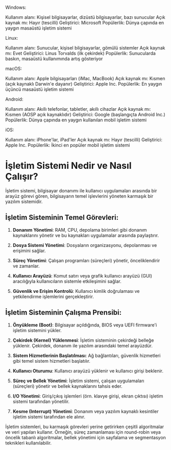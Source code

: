 Windows:

Kullanım alanı: Kişisel bilgisayarlar, dizüstü bilgisayarlar, bazı sunucular
Açık kaynak mı: Hayır (tescilli)
Geliştirici: Microsoft
Popülerlik: Dünya çapında en yaygın masaüstü işletim sistemi

Linux:

Kullanım alanı: Sunucular, kişisel bilgisayarlar, gömülü sistemler
Açık kaynak mı: Evet
Geliştirici: Linus Torvalds (ilk çekirdek)
Popülerlik: Sunucularda baskın, masaüstü kullanımında artış gösteriyor

macOS:

Kullanım alanı: Apple bilgisayarları (iMac, MacBook)
Açık kaynak mı: Kısmen (açık kaynaklı Darwin'e dayanır)
Geliştirici: Apple Inc.
Popülerlik: En yaygın üçüncü masaüstü işletim sistemi

Android:

Kullanım alanı: Akıllı telefonlar, tabletler, akıllı cihazlar
Açık kaynak mı: Kısmen (AOSP açık kaynaklıdır)
Geliştirici: Google (başlangıçta Android Inc.)
Popülerlik: Dünya çapında en yaygın kullanılan mobil işletim sistemi

iOS:

Kullanım alanı: iPhone'lar, iPad'ler
Açık kaynak mı: Hayır (tescilli)
Geliştirici: Apple Inc.
Popülerlik: İkinci en popüler mobil işletim sistemi




# İşletim Sistemi Nedir ve Nasıl Çalışır?

İşletim sistemi, bilgisayar donanımı ile kullanıcı uygulamaları arasında bir arayüz görevi gören, bilgisayarın temel işlevlerini yöneten karmaşık bir yazılım sistemidir.

## İşletim Sisteminin Temel Görevleri:

1. **Donanım Yönetimi**: RAM, CPU, depolama birimleri gibi donanım kaynaklarını yönetir ve bu kaynakları uygulamalar arasında paylaştırır.

2. **Dosya Sistemi Yönetimi**: Dosyaların organizasyonu, depolanması ve erişimini sağlar.

3. **Süreç Yönetimi**: Çalışan programları (süreçleri) yönetir, önceliklendirir ve zamanlar.

4. **Kullanıcı Arayüzü**: Komut satırı veya grafik kullanıcı arayüzü (GUI) aracılığıyla kullanıcıların sistemle etkileşimini sağlar.

5. **Güvenlik ve Erişim Kontrolü**: Kullanıcı kimlik doğrulaması ve yetkilendirme işlemlerini gerçekleştirir.

## İşletim Sisteminin Çalışma Prensibi:

1. **Önyükleme (Boot)**: Bilgisayar açıldığında, BIOS veya UEFI firmware'i işletim sistemini yükler.

2. **Çekirdek (Kernel) Yüklenmesi**: İşletim sisteminin çekirdeği belleğe yüklenir. Çekirdek, donanım ile yazılım arasındaki temel arayüzdür.

3. **Sistem Hizmetlerinin Başlatılması**: Ağ bağlantıları, güvenlik hizmetleri gibi temel sistem hizmetleri başlatılır.

4. **Kullanıcı Oturumu**: Kullanıcı arayüzü yüklenir ve kullanıcı girişi beklenir.

5. **Süreç ve Bellek Yönetimi**: İşletim sistemi, çalışan uygulamaları (süreçleri) yönetir ve bellek kaynaklarını tahsis eder.

6. **I/O Yönetimi**: Giriş/çıkış işlemleri (örn. klavye girişi, ekran çıktısı) işletim sistemi tarafından yönetilir.

7. **Kesme (Interrupt) Yönetimi**: Donanım veya yazılım kaynaklı kesintiler işletim sistemi tarafından ele alınır.

İşletim sistemleri, bu karmaşık görevleri yerine getirirken çeşitli algoritmalar ve veri yapıları kullanır. Örneğin, süreç zamanlaması için round-robin veya öncelik tabanlı algoritmalar, bellek yönetimi için sayfalama ve segmentasyon teknikleri kullanılabilir.
